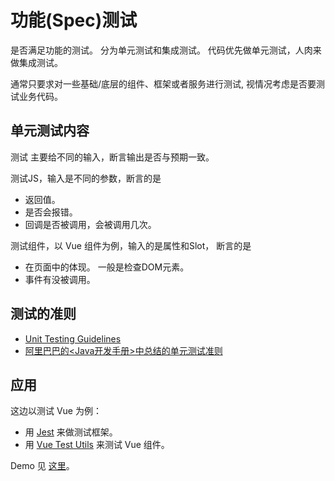 # 功能(Spec)测试
是否满足功能的测试。 分为单元测试和集成测试。 代码优先做单元测试，人肉来做集成测试。

通常只要求对一些基础/底层的组件、框架或者服务进行测试, 视情况考虑是否要测试业务代码。


## 单元测试内容
测试 主要给不同的输入，断言输出是否与预期一致。

测试JS，输入是不同的参数，断言的是
* 返回值。
* 是否会报错。
* 回调是否被调用，会被调用几次。

测试组件，以 Vue 组件为例，输入的是属性和Slot， 断言的是
* 在页面中的体现。 一般是检查DOM元素。
* 事件有没被调用。

## 测试的准则
* [Unit Testing Guidelines](https://petroware.no/unittesting.html)
* [阿里巴巴的<Java开发手册>中总结的单元测试准则](https://github.com/alibaba/p3c/blob/master/p3c-gitbook/%E5%8D%95%E5%85%83%E6%B5%8B%E8%AF%95.md)

## 应用
这边以测试 Vue 为例：
* 用 [Jest](https://jestjs.io/docs/zh-Hans/getting-started) 来做测试框架。
* 用 [Vue Test Utils](https://vue-test-utils.vuejs.org/zh/) 来测试 Vue 组件。

Demo 见 [这里](demo)。